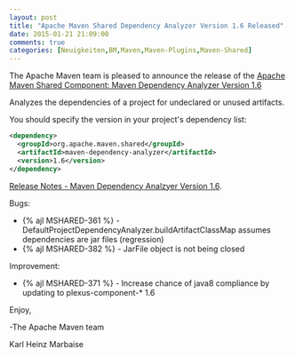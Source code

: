 ```yaml
---
layout: post
title: "Apache Maven Shared Dependency Analyzer Version 1.6 Released"
date: 2015-01-21 21:09:00
comments: true
categories: [Neuigkeiten,BM,Maven,Maven-Plugins,Maven-Shared]
---
```

The Apache Maven team is pleased to announce the release of the 
[Apache Maven Shared Component: Maven Dependency Analyzer Version 1.6](http://maven.apache.org/shared/maven-dependency-analyzer/)

Analyzes the dependencies of a project for undeclared or unused artifacts.

You should specify the version in your project's dependency list:

``` xml
<dependency>
  <groupId>org.apache.maven.shared</groupId>
  <artifactId>maven-dependency-analyzer</artifactId>
  <version>1.6</version>
</dependency>
```

<!-- more -->

[Release Notes - Maven Dependency Analzyer Version 1.6](https://issues.apache.org/jira/secure/ReleaseNote.jspa?projectId=12317922&version=12331495).


Bugs:

 * {% ajl MSHARED-361 %} - DefaultProjectDependencyAnalyzer.buildArtifactClassMap assumes dependencies are jar files (regression)
 * {% ajl MSHARED-382 %} - JarFile object is not being closed

Improvement:

 * {% ajl MSHARED-371 %} - Increase chance of java8 compliance by updating to plexus-component-* 1.6


Enjoy,

-The Apache Maven team

Karl Heinz Marbaise
